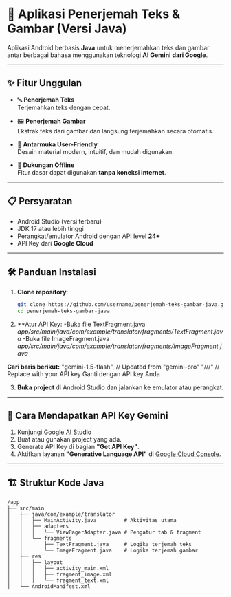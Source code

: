 # 📲 Aplikasi Penerjemah Teks & Gambar (Versi Java)

Aplikasi Android berbasis **Java** untuk menerjemahkan teks dan gambar antar berbagai bahasa menggunakan teknologi **AI Gemini dari Google**.

---

## ✨ Fitur Unggulan

- 🔤 **Penerjemah Teks**  
  Terjemahkan teks dengan cepat.

- 🖼️ **Penerjemah Gambar**  
  Ekstrak teks dari gambar dan langsung terjemahkan secara otomatis.

- 🧭 **Antarmuka User-Friendly**  
  Desain material modern, intuitif, dan mudah digunakan.

- 📡 **Dukungan Offline**  
  Fitur dasar dapat digunakan **tanpa koneksi internet**.

---

## 📋 Persyaratan

- Android Studio (versi terbaru)
- JDK 17 atau lebih tinggi
- Perangkat/emulator Android dengan API level **24+**
- API Key dari **Google Cloud**

---

## 🛠️ Panduan Instalasi

1. **Clone repository**:

    ```bash
    git clone https://github.com/username/penerjemah-teks-gambar-java.git
    cd penerjemah-teks-gambar-java
    ```

2. **Atur API Key:
   -Buka file TextFragment.java
   *app/src/main/java/com/example/translator/fragments/TextFragment.java*
   -Buka file ImageFragment.java
   *app/src/main/java/com/example/translator/fragments/ImageFragment.java*

**Cari baris berikut:**
"gemini-1.5-flash", // Updated from "gemini-pro"
"///" // Replace with your API key
Ganti dengan API key Anda

3. **Buka project** di Android Studio dan jalankan ke emulator atau perangkat.

---

## 🔑 Cara Mendapatkan API Key Gemini

1. Kunjungi [Google AI Studio](https://makersuite.google.com/)
2. Buat atau gunakan project yang ada.
3. Generate API Key di bagian **"Get API Key"**.
4. Aktifkan layanan **"Generative Language API"** di [Google Cloud Console](https://console.cloud.google.com/).

---

## 🏗️ Struktur Kode Java

```text
/app
├── src/main
│   ├── java/com/example/translator
│   │   ├── MainActivity.java         # Aktivitas utama
│   │   ├── adapters
│   │   │   └── ViewPagerAdapter.java # Pengatur tab & fragment
│   │   └── fragments
│   │       ├── TextFragment.java     # Logika terjemah teks
│   │       └── ImageFragment.java    # Logika terjemah gambar
│   ├── res
│   │   ├── layout
│   │   │   ├── activity_main.xml
│   │   │   ├── fragment_image.xml
│   │   │   └── fragment_text.xml
│   └── AndroidManifest.xml
